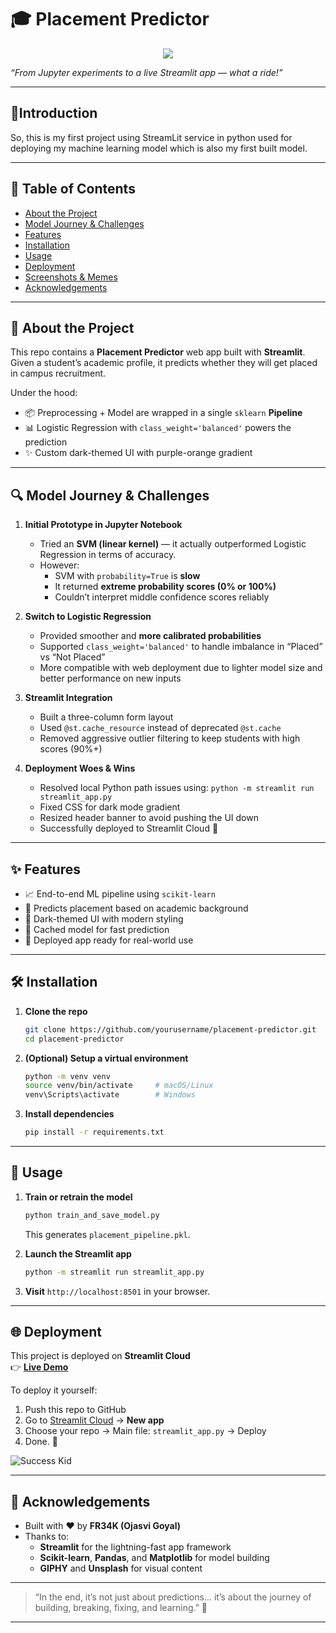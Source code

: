 # 🎓 Placement Predictor

<p align = center><img src = "https://user-images.githubusercontent.com/74038190/226190894-18e959ba-d458-4a94-ac44-790190f2a947.gif" />


*“From Jupyter experiments to a live Streamlit app — what a ride!”*  


---

## 🤖Introduction
So, this is my first project using StreamLit service in python used for deploying my machine learning model which is also my first built model.

---

## 📌 Table of Contents

- [About the Project](#about-the-project)  
- [Model Journey & Challenges](#model-journey--challenges)  
- [Features](#features)  
- [Installation](#installation)  
- [Usage](#usage)  
- [Deployment](#deployment)  
- [Screenshots & Memes](#screenshots--memes)  
- [Acknowledgements](#acknowledgements)

---

## 📖 About the Project

This repo contains a **Placement Predictor** web app built with **Streamlit**.  
Given a student’s academic profile, it predicts whether they will get placed in campus recruitment.

Under the hood:
- 📦 Preprocessing + Model are wrapped in a single `sklearn` **Pipeline**
- 📊 Logistic Regression with `class_weight='balanced'` powers the prediction
- ✨ Custom dark-themed UI with purple-orange gradient

---

## 🔍 Model Journey & Challenges

1. **Initial Prototype in Jupyter Notebook**
   - Tried an **SVM (linear kernel)** — it actually outperformed Logistic Regression in terms of accuracy.
   - However:
     - SVM with `probability=True` is **slow**
     - It returned **extreme probability scores (0% or 100%)**
     - Couldn’t interpret middle confidence scores reliably

2. **Switch to Logistic Regression**
   - Provided smoother and **more calibrated probabilities**
   - Supported `class_weight='balanced'` to handle imbalance in “Placed” vs “Not Placed”
   - More compatible with web deployment due to lighter model size and better performance on new inputs

3. **Streamlit Integration**
   - Built a three-column form layout
   - Used `@st.cache_resource` instead of deprecated `@st.cache`
   - Removed aggressive outlier filtering to keep students with high scores (90%+)

4. **Deployment Woes & Wins**
   - Resolved local Python path issues using: `python -m streamlit run streamlit_app.py`
   - Fixed CSS for dark mode gradient
   - Resized header banner to avoid pushing the UI down
   - Successfully deployed to Streamlit Cloud 🎉

---

## ✨ Features

- 📈 End-to-end ML pipeline using `scikit-learn`
- 🧠 Predicts placement based on academic background
- 🎨 Dark-themed UI with modern styling
- 🔁 Cached model for fast prediction
- 🚀 Deployed app ready for real-world use

---

## 🛠️ Installation

1. **Clone the repo**
   ```bash
   git clone https://github.com/yourusername/placement-predictor.git
   cd placement-predictor
   ```

2. **(Optional) Setup a virtual environment**
   ```bash
   python -m venv venv
   source venv/bin/activate     # macOS/Linux
   venv\Scripts\activate        # Windows
   ```

3. **Install dependencies**
   ```bash
   pip install -r requirements.txt
   ```

---

## 🚦 Usage

1. **Train or retrain the model**
   ```bash
   python train_and_save_model.py
   ```
   This generates `placement_pipeline.pkl`.

2. **Launch the Streamlit app**
   ```bash
   python -m streamlit run streamlit_app.py
   ```

3. **Visit** `http://localhost:8501` in your browser.

---

## 🌐 Deployment

This project is deployed on **Streamlit Cloud**  
👉 [**Live Demo**](https://placement-prediction-using-machine-learning-algorithms-cmy2s3s.streamlit.app/)

To deploy it yourself:

1. Push this repo to GitHub  
2. Go to [Streamlit Cloud](https://streamlit.io/cloud) → **New app**  
3. Choose your repo → Main file: `streamlit_app.py` → Deploy  
4. Done. 🎉

![Success Kid](https://media.giphy.com/media/111ebonMs90YLu/giphy.gif)

---

## 🙌 Acknowledgements

- Built with ❤️ by **FR34K (Ojasvi Goyal)**
- Thanks to:
  - **Streamlit** for the lightning-fast app framework
  - **Scikit-learn**, **Pandas**, and **Matplotlib** for model building
  - **GIPHY** and **Unsplash** for visual content

---

>“In the end, it’s not just about predictions… it’s about the journey of building, breaking, fixing, and learning.” 🚀
---
